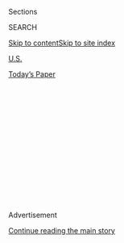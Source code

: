 <div id="app">

<div>

<div>

<div>

<div class="NYTAppHideMasthead css-1q2w90k e1suatyy0">

<div class="section css-ui9rw0 e1suatyy2">

<div class="css-eph4ug er09x8g0">

<div class="css-6n7j50">

</div>

<span class="css-1dv1kvn">Sections</span>

<div class="css-10488qs">

<span class="css-1dv1kvn">SEARCH</span>

</div>

[Skip to content](#site-content)[Skip to site
index](#site-index)

</div>

<div id="masthead-section-label" class="css-1wr3we4 eaxe0e00">

[U.S.](https://www.nytimes.com/section/us)

</div>

<div class="css-10698na e1huz5gh0">

</div>

</div>

<div id="masthead-bar-one" class="section hasLinks css-15hmgas e1csuq9d3">

<div class="css-uqyvli e1csuq9d0">

</div>

<div class="css-1uqjmks e1csuq9d1">

</div>

<div class="css-9e9ivx">

[](https://myaccount.nytimes.com/auth/login?response_type=cookie&client_id=vi)

</div>

<div class="css-1bvtpon e1csuq9d2">

[Today’s
Paper](https://www.nytimes.com/section/todayspaper)

</div>

</div>

</div>

</div>

<div data-aria-hidden="false">

<div id="site-content" data-role="main">

<div>

<div class="css-1aor85t" style="opacity:0.000000001;z-index:-1;visibility:hidden">

<div class="css-1hqnpie">

<div class="css-epjblv">

<span class="css-17xtcya">[U.S.](/section/us)</span><span class="css-x15j1o">|</span><span class="css-fwqvlz">António
Guterres, Sworn In as U.N.’s Next Leader, Must Factor Trump Into His
Plans</span>

</div>

<div class="css-k008qs">

<div class="css-1iwv8en">

<span class="css-18z7m18"></span>

<div>

</div>

</div>

<span class="css-1n6z4y">https://nyti.ms/2hHglXs</span>

<div class="css-1705lsu">

<div class="css-4xjgmj">

<div class="css-4skfbu" data-role="toolbar" data-aria-label="Social Media Share buttons, Save button, and Comments Panel with current comment count" data-testid="share-tools">

  - 
  - 
  - 
  - 
    
    <div class="css-6n7j50">
    
    </div>

  - 

</div>

</div>

</div>

</div>

</div>

</div>

<div class="css-13pd83m">

</div>

<div id="top-wrapper" class="css-1sy8kpn">

<div id="top-slug" class="css-l9onyx">

Advertisement

</div>

[Continue reading the main
story](#after-top)

<div class="ad top-wrapper" style="text-align:center;height:100%;display:block;min-height:250px">

<div id="top" class="place-ad" data-position="top" data-size-key="top">

</div>

</div>

<div id="after-top">

</div>

</div>

<div id="sponsor-wrapper" class="css-1hyfx7x">

<div id="sponsor-slug" class="css-19vbshk">

Supported by

</div>

[Continue reading the main
story](#after-sponsor)

<div id="sponsor" class="ad sponsor-wrapper" style="text-align:center;height:100%;display:block">

</div>

<div id="after-sponsor">

</div>

</div>

<div class="css-1vkm6nb ehdk2mb0">

# António Guterres, Sworn In as U.N.’s Next Leader, Must Factor Trump Into His Plans

</div>

![<span class="css-16f3y1r e13ogyst0">António Guterres took the oath to
become the United Nations' next secretary general in New York on
Monday.</span>](https://static01.nyt.com/images/2016/12/13/world/europe/13nations-leader/13nations-leader-videoSixteenByNineJumbo1600.jpg)

<div class="css-xt80pu e12qa4dv0">

<div class="css-18e8msd">

<div class="css-vp77d3 epjyd6m0">

<div class="css-1baulvz">

By [<span class="css-1baulvz last-byline" itemprop="name">Somini
Sengupta</span>](http://www.nytimes.com/by/somini-sengupta)

</div>

</div>

  - Dec. 12,
    2016

  - 
    
    <div class="css-4xjgmj">
    
    <div class="css-d8bdto" data-role="toolbar" data-aria-label="Social Media Share buttons, Save button, and Comments Panel with current comment count" data-testid="share-tools">
    
      - 
      - 
      - 
      - 
        
        <div class="css-6n7j50">
        
        </div>
    
      - 
    
    </div>
    
    </div>

</div>

</div>

<div class="section meteredContent css-1r7ky0e" name="articleBody" itemprop="articleBody">

<div class="css-1fanzo5 StoryBodyCompanionColumn">

<div class="css-53u6y8">

UNITED NATIONS — António Guterres [took the oath of
office](http://www.un.org/apps/news/story.asp?NewsID=55783#.WE8hjbIrK72)
on Monday to become the next secretary general of the United Nations
amid a rise in nationalist movements around the world and what he called
a loss of confidence in institutions, including the one he will take
over in January.

The [next United Nations
leader](https://www.nytimes.com/2016/10/14/world/americas/united-nations-un-antonio-guterres.html)
would already have faced tough challenges: war, climate change, widening
income inequality, record levels of global displacement. But the
election of Donald J. Trump as president of the United States has
changed the incoming secretary general’s approach to [virtually every
major
crisis](https://www.nytimes.com/2016/11/20/world/americas/united-nations-trump-climate-change-iran-cuba.html),
a wide array of United Nations diplomats said in recent weeks, outlining
three particularly vexing conundrums.

The first is that even as he needs commitment from the United States,
the single largest funder of the United Nations, Mr. Guterres will be
under pressure to call out American leaders if they flout the basic
values of the United Nations Charter, including “respect, human rights,
tolerance and solidarity,” as he described them to the packed General
Assembly hall on Monday.

“The threats to these values are most often based on fear,” [he
said](http://webtv.un.org/watch/secretary-general-designate-ant%C3%B3nio-guterres-statement-after-the-oath-of-office-general-assembly-60th-plenary-meeting/5244687141001).
“Our duty to the people we serve is to work together to move from fear
of each other to trust in each other. Trust in the values that bind us,
and trust in the institutions that serve and protect us.”

</div>

</div>

<div class="css-1fanzo5 StoryBodyCompanionColumn">

<div class="css-53u6y8">

Second, he has to ensure that Mr. Trump does not severely cut United
States funding for the United Nations or dismiss the institution
altogether as a platform for solving global problems.

The third conundrum is Syria, which Mr. Guterres staked out as his top
priority when he campaigned for the job. Mr. Trump has suggested he
wants to join Russia in routing the Islamic State from Syria, even if
that approach means keeping the country’s strongman, Bashar al-Assad, in
power. If he goes along, Mr. Guterres, a canny, well-connected
politician who has cast himself as a champion of human rights, will face
the prospect of endorsing a leader widely accused of committing war
crimes.

In his speech on Monday, he laid out his priorities while reassuring
world powers he has their interests at heart. In a pitch to the incoming
Republican administration, Mr. Guterres said he would make the United
Nations more “nimble” and “efficient” and promised “management reform,”
shorthand for cost cutting. There is widespread concern among United
Nations diplomats that Mr. Trump, who has dismissed the value of global
cooperation, at least on the campaign trail, could kneecap the
organization, going well beyond the gutting of specific programs, like
reproductive rights, targeted by previous Republican administrations.  

Mr. Guterres committed the United Nations to fighting terrorism, a nod
to Russia, which, according to several diplomats, is angling for the
creation of a new senior post that would oversee counterterrorism
efforts. That is a tricky proposition: Some Western diplomats have
suggested that counterterrorism is an area of potential cooperation with
the Kremlin, while critics warn that under the Russian president,
Vladimir V. Putin, the fight against terrorism is a dangerously blunt
weapon.

Mr. Guterres, a former Socialist prime minister of Portugal and for 10
years the head of the United Nations refugee agency, spent much of his
speech discussing the importance of preventing conflict; diplomats have
said in recent days that he is considering making that a top priority.

</div>

</div>

<div class="css-1fanzo5 StoryBodyCompanionColumn">

<div class="css-53u6y8">

He warned against using human rights “as a means to a political end” and
spoke about the paradox of globalization: It has spawned “growing
inequalities” along with the tendency of people to “live within their
own bubbles.” He extended a rhetorical olive branch to those who had
“lost confidence not only in their governments but in global
institutions, including the United Nations.”

His greatest challenge will almost certainly lie in how he deals with
the Trump administration. In his speech on Monday he signaled he would
be gentle, for now.

Melissa Fleming, a spokeswoman for Mr. Guterres’s transition team, said
Mr. Guterres had not yet met with the Trump transition team, but the two
are expected to speak by phone soon.

Mr. Guterres said nothing about Mr. Trump during his speech. Asked about
his message to the president-elect, he told reporters only that he would
show “a clear will to cooperate in relation to the enormous challenges
we will be facing together.”

Mr. Guterres is under heightened pressure to recruit women to his
administration. Many diplomats had campaigned for a woman to lead the
organization for the first time in 70 years, and Mr. Guterres has
promised gender parity in his senior leadership.

A reminder of his promise comes on Tuesday, when a group of mostly
female diplomats is expected to unveil an exhibition on the
contributions of women to the United Nations. A recent analysis found
that women held just over 20 percent of the top jobs in the United
Nations Secretariat, a far cry from what the General Assembly set out to
achieve by 2000: a 50-50 balance.

</div>

</div>

</div>

<div>

</div>

<div>

</div>

<div>

</div>

<div>

<div id="bottom-wrapper" class="css-1ede5it">

<div id="bottom-slug" class="css-l9onyx">

Advertisement

</div>

[Continue reading the main
story](#after-bottom)

<div id="bottom" class="ad bottom-wrapper" style="text-align:center;height:100%;display:block;min-height:90px">

</div>

<div id="after-bottom">

</div>

</div>

</div>

</div>

</div>

## Site Index

<div>

</div>

## Site Information Navigation

  - [© <span>2020</span> <span>The New York Times
    Company</span>](https://help.nytimes.com/hc/en-us/articles/115014792127-Copyright-notice)

<!-- end list -->

  - [NYTCo](https://www.nytco.com/)
  - [Contact
    Us](https://help.nytimes.com/hc/en-us/articles/115015385887-Contact-Us)
  - [Work with us](https://www.nytco.com/careers/)
  - [Advertise](https://nytmediakit.com/)
  - [T Brand Studio](http://www.tbrandstudio.com/)
  - [Your Ad
    Choices](https://www.nytimes.com/privacy/cookie-policy#how-do-i-manage-trackers)
  - [Privacy](https://www.nytimes.com/privacy)
  - [Terms of
    Service](https://help.nytimes.com/hc/en-us/articles/115014893428-Terms-of-service)
  - [Terms of
    Sale](https://help.nytimes.com/hc/en-us/articles/115014893968-Terms-of-sale)
  - [Site
    Map](https://spiderbites.nytimes.com)
  - [Help](https://help.nytimes.com/hc/en-us)
  - [Subscriptions](https://www.nytimes.com/subscription?campaignId=37WXW)

</div>

</div>

</div>

</div>
